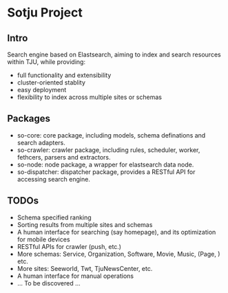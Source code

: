 Sotju Project
===

## Intro

Search engine based on Elastsearch, aiming to index and search resources within TJU, while providing:

* full functionality and extensibility
* cluster-oriented stablity
* easy deployment
* flexibility to index across multiple sites or schemas

## Packages

* so-core: core package, including models, schema definations and search adapters.
* so-crawler: crawler package, including rules, scheduler, worker, fethcers, parsers and extractors.
* so-node: node package, a wrapper for elastsearch data node.
* so-dispatcher: dispatcher package, provides a RESTful API for accessing search engine.

## TODOs

* Schema specified ranking
* Sorting results from multiple sites and schemas
* A human interface for searching (say homepage), and its optimization for mobile devices
* RESTful APIs for crawler (push, etc.)
* More schemas: Service, Organization, Software, Movie, Music, (Page, ) etc.
* More sites: Seeworld, Twt, TjuNewsCenter, etc.
* A human interface for manual operations
* ... To be discovered ...
